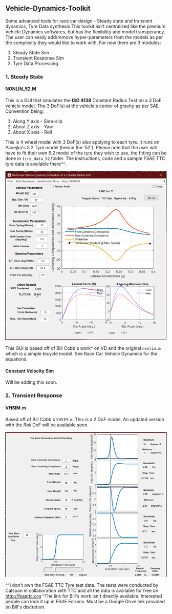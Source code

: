 ## Vehicle-Dynamics-Toolkit
Some advanced tools for race car design - Steady state and transient dynamics, Tyre Data synthesis
This toolkit isn't centralized like the premium Vehicle Dynamics softwares, but has the flexibility and model transperancy. The user can easily add/remove hyper-parameters from the models as per the complexity they would like to work with. For now there are 3 modules:
1. Steady State Sim
2. Transient Response Sim
3. Tyre Data Processing

### 1. Steady State
#### NONLIN_52.M
This is a GUI that simulates the **ISO 4138** Constant Radius Test on a 3 DoF vehicle model. The 3 DoF(s) at the vehicle's center of gravity as per SAE Convention being:
1. Along Y axis - Side-slip
2. About Z axis - Yaw
3. About X axis - Roll

This is 4 wheel model with 3 DoF(s) also applying to each tyre. It runs on Pacejka's 5.2 Tyre model (hence the '52'). Please note that the user will have to fit their own 5.2 model of the tyre they wish to use, the fitting can be done in `tire_data_52` folder. The instructions, code and a sample FSAE TTC tyre data is available there^^.

![Constant Radius Test Customizable GUI](Nonlin52.PNG)

This GUI is based off of Bill Cobb's work^ on VD and the original `nonlin.m` which is a simple bicycle model. See Race Car Vehicle Dynamics for the equations. 
 
#### Constant Velocity Sim
Will be adding this soon.

### 2. Transient Response
#### VHSIM.m
Based off of Bill Cobb's `VHSIM.m`. This is a 2 DoF model. An updated version with the *Roll* DoF will be available soon.

![Transient Response GUI](VHsim.PNG)


^^I don't own the FSAE TTC Tyre test data. The tests were conducted by Calspan in collaboration with TTC and all the data is available for free on http://fsaettc.org
^The link for Bill's work isn't directly available. Interested people can look it up in FSAE Forums. Must be a Google Drive link provided on Bill's discretion. 
